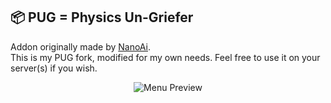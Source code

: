 ## 📦 PUG = Physics Un-Griefer 

Addon originally made by [NanoAi](https://github.com/NanoAi/gm_pug/).  
This is my PUG fork, modified for my own needs. Feel free to use it on your server(s) if you wish.

<div align="center">
<img src="https://i.imgur.com/gvcznDV.png" alt="Menu Preview"/>
</div>
